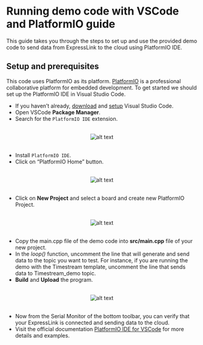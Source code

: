 # Running demo code with VSCode and PlatformIO guide

This guide takes you through the steps to set up and use the provided demo code to send data from ExpressLink to the cloud using PlatformIO IDE.

## Setup and prerequisites

This code uses PlatformIO as its platform. [PlatformIO](https://platformio.org/) is a professional collaborative platform for embedded development. To get started we should set up the PlatformIO IDE in Visual Studio Code.

* If you haven’t already, [download](https://code.visualstudio.com/download) and [setup](https://code.visualstudio.com/docs/setup/setup-overview#setup-articles) Visual Studio Code.
* Open VSCode **Package Manager**. 
* Search for the `PlatformIO IDE` extension.

<br>
<center><img src="https://docs.platformio.org/en/latest/_images/platformio-ide-vscode-pkg-installer.png" alt="alt text"/></center>
</br>


* Install `PlatformIO IDE`.
* Click on “PlatformIO Home” button.

<br>
<center><img src="https://docs.platformio.org/en/latest/_images/platformio-ide-vscode-welcome.png" alt="alt text"/></center>
</br>


* Click on **New Project** and select a board and create new PlatformIO Project.

<br>
<center><img src="https://docs.platformio.org/en/latest/_images/platformio-ide-vscode-new-project.png" alt="alt text"/></center>
</br>


* Copy the main.cpp file of the demo code into **src/main.cpp** file of your new project. 
* In the *loop()* function, uncomment the line that will generate and send data to the topic you want to test. For instance, if you are running the demo with the Timestream template, uncomment the line that sends data to Timestream_demo topic.
* **Build** and **Upload** the program.

<br>
<center><img src="https://docs.platformio.org/en/latest/_images/platformio-ide-vscode-build-project.png" alt="alt text"/></center>
</br>

* Now from the Serial Monitor of the bottom toolbar, you can verify that your ExpressLink is connected and sending data to the cloud. 
* Visit the official documentation [PlatformIO IDE for VSCode](http://docs.platformio.org/page/ide/vscode.html) for more details and examples.



